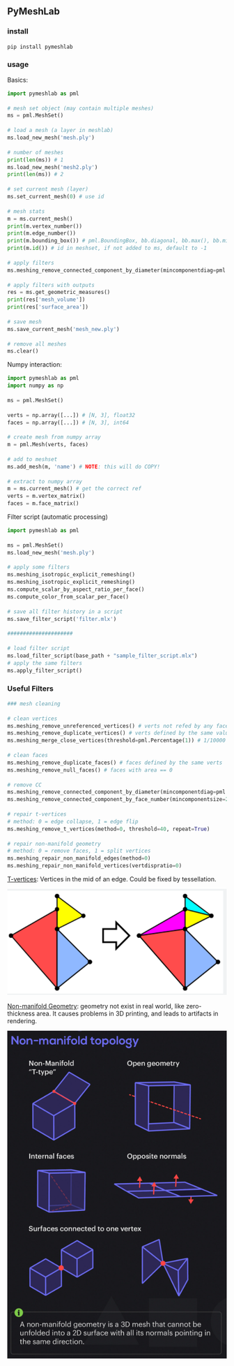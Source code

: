 ## PyMeshLab



### install

```bash
pip install pymeshlab
```



### usage

Basics:

```python
import pymeshlab as pml

# mesh set object (may contain multiple meshes)
ms = pml.MeshSet()

# load a mesh (a layer in meshlab)
ms.load_new_mesh('mesh.ply')

# number of meshes
print(len(ms)) # 1
ms.load_new_mesh('mesh2.ply')
print(len(ms)) # 2

# set current mesh (layer)
ms.set_current_mesh(0) # use id

# mesh stats
m = ms.current_mesh()
print(m.vertex_number())
print(m.edge_number())
print(m.bounding_box()) # pml.BoundingBox, bb.diagonal, bb.max(), bb.min()
print(m.id()) # id in meshset, if not added to ms, default to -1

# apply filters
ms.meshing_remove_connected_component_by_diameter(mincomponentdiag=pml.Percentage(10))

# apply filters with outputs
res = ms.get_geometric_measures()
print(res['mesh_volume'])
print(res['surface_area'])

# save mesh
ms.save_current_mesh('mesh_new.ply')

# remove all meshes
ms.clear()
```



Numpy interaction:

```python
import pymeshlab as pml
import numpy as np

ms = pml.MeshSet()

verts = np.array([...]) # [N, 3], float32
faces = np.array([...]) # [N, 3], int64

# create mesh from numpy array
m = pml.Mesh(verts, faces)

# add to meshset
ms.add_mesh(m, 'name') # NOTE: this will do COPY!

# extract to numpy array
m = ms.current_mesh() # get the correct ref
verts = m.vertex_matrix()
faces = m.face_matrix()
```



Filter script (automatic processing)

```python
import pymeshlab as pml

ms = pml.MeshSet()
ms.load_new_mesh('mesh.ply')

# apply some filters
ms.meshing_isotropic_explicit_remeshing()
ms.meshing_isotropic_explicit_remeshing()
ms.compute_scalar_by_aspect_ratio_per_face()
ms.compute_color_from_scalar_per_face()

# save all filter history in a script
ms.save_filter_script('filter.mlx')

#####################

# load filter script
ms.load_filter_script(base_path + "sample_filter_script.mlx")
# apply the same filters
ms.apply_filter_script()
```



### Useful Filters

```python
### mesh cleaning

# clean vertices
ms.meshing_remove_unreferenced_vertices() # verts not refed by any faces
ms.meshing_remove_duplicate_vertices() # verts defined by the same values
ms.meshing_merge_close_vertices(threshold=pml.Percentage(1)) # 1/10000 of bounding box diagonal

# clean faces
ms.meshing_remove_duplicate_faces() # faces defined by the same verts
ms.meshing_remove_null_faces() # faces with area == 0

# remove CC
ms.meshing_remove_connected_component_by_diameter(mincomponentdiag=pml.Percentage(10))
ms.meshing_remove_connected_component_by_face_number(mincomponentsize=25)

# repair t-vertices
# method: 0 = edge collapse, 1 = edge flip
ms.meshing_remove_t_vertices(method=0, threshold=40, repeat=True)

# repair non-manifold geometry
# method: 0 = remove faces, 1 = split vertices
ms.meshing_repair_non_manifold_edges(method=0)
ms.meshing_repair_non_manifold_vertices(vertdispratio=0)
```



[T-vertices](): Vertices in the mid of an edge. Could be fixed by tessellation.

![image-20221201134302514](pymeshlab.assets/image-20221201134302514.png)

[Non-manifold Geometry](https://blender.stackexchange.com/questions/7910/what-is-non-manifold-geometry): geometry not exist in real world, like zero-thickness area. It causes problems in 3D printing, and leads to artifacts in rendering.

![image-20221201134215625](pymeshlab.assets/image-20221201134215625.png)
